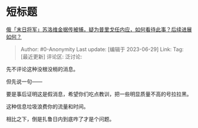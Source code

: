 # 短标题
[俄「末日将军」苏洛维金据传被捕，疑为普里戈任内应，如何看待此事？后续进展如何？](https://www.zhihu.com/question/609355915/answer/3096327280)

> Author: #0-Anonymity
> Last update: [编辑于 2023-06-29]
> Link:
> Tag: [最近更新]
> 评论区:
> 泛讨论:

先不评论这种没根没梢的消息。

但先说一句——

要是事后证明这是假消息，希望你们吃点教训，把一些明显质量不高的号拉拉黑。

这种信息垃圾浪费你的流量和时间。

相比之下，倒是扎鲁日内到底咋了才是个问题。